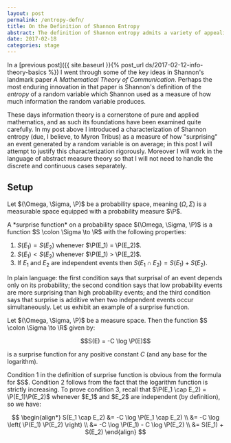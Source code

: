 ```yaml
---
layout: post
permalink: /entropy-defn/
title: On the Definition of Shannon Entropy
abstract: The definition of Shannon entropy admits a variety of appealing characterizations; here I will explore the characterization via "average surprisal".
date: 2017-02-18
categories: stage
---
```


In a [previous post]({{ site.baseurl }}{% post_url ds/2017-02-12-info-theory-basics %}) I went through some of the key ideas in Shannon's landmark paper *A Mathematical Theory of Communication*.  Perhaps the most enduring innovation in that paper is Shannon's definition of the *entropy* of a random variable which Shannon used as a measure of how much information the random variable produces.

These days information theory is a cornerstone of pure and applied mathematics, and as such its foundations have been examined quite carefully.  In my post above I introduced a characterization of Shannon entropy (due, I believe, to Myron Tribus) as a measure of how "surprising" an event generated by a random variable is on average; in this post I will attempt to justify this characterization rigorously.  Moreover I will work in the language of abstract measure theory so that I will not need to handle the discrete and continuous cases separately.

## Setup

Let $(\Omega, \Sigma, \P)$ be a probability space, meaning $(\Omega, \Sigma)$ is a measurable space equipped with a probability measure $\P$.

<div class="definition">
A *surprise function* on a probability space $(\Omega, \Sigma, \P)$ is a function $S \colon \Sigma \to \R$ with the following properties:

1. $S(E_1) = S(E_2)$ whenever $\P(E_1) = \P(E_2)$.
2. $S(E_1) < S(E_2)$ whenever $\P(E_1) > \P(E_2)$.
3. If $E_1$ and $E_2$ are independent events then $S(E_1 \cap E_2) = S(E_1) + S(E_2)$.

</div>

In plain language: the first condition says that surprisal of an event depends only on its probability; the second condition says that low probability events are more surprising than high probability events; and the third condition says that surprise is additive when two independent events occur simultaneously.  Let us exhibit an example of a surprise function.

<div class="lemma">
Let $(\Omega, \Sigma, \P)$ be a measure space.  Then the function $S \colon \Sigma \to \R$ given by:

$$S(E) = -C \log \P(E)$$

is a surprise function for any positive constant $C$ (and any base for the logarithm).
</div>
<div class="proof">
Condition 1 in the definition of surprise function is obvious from the formula for $S$.  Condition 2 follows from the fact that the logarithm function is strictly increasing.  To prove condition 3, recall that $\P(E_1 \cap E_2) = \P(E_1)\P(E_2)$ whenever $E_1$ and $E_2$ are independent (by definition), so we have:

$$
\begin{align*}
S(E_1 \cap E_2) &= -C \log \P(E_1 \cap E_2) \\
&= -C \log \left( \P(E_1) \P(E_2) \right) \\
&= -C \log \P(E_1) - C \log \P(E_2) \\
&= S(E_1) + S(E_2)
\end{align}
$$

</div>
